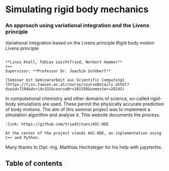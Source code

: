 # Simulating rigid body mechanics
### An approach using variational integration and the Livens principle


Variational integration based on the Livens principle
Rigid body motion
Livens principle

````{card}

**Linus Knoll, Tobias Leichtfried, Norbert Hammer**
+++
Supervisor: **Professor Dr. Joachim Schöberl**

[Seminar mit Seminararbeit aus Scientific Computing](https://tiss.tuwien.ac.at/course/courseDetails.xhtml?dswid=7194&dsrid=332&courseNr=101558&semester=2024S)
````

<!---
This seminar paper deals with the simulation of rigid bodies.
The main part of the corresponding seminar was the development of rigid body simulation framework ASC-ODE.
The latter implements lagrangian mechanics and an ODE solver as well as a novel algorithm based on the Discontinuous galerkin method.
--->

In computational chemistry and other domains of science, so-called rigid-body simulations are used.
These permit the physically accurate prediction of body motions.
The aim of this seminar project was to implement a simulation algorithm and analyse it.
This website documents the process.


````{card} [ASC-ODE](https://github.com/triadtitans/ASC-ODE)
:link: https://github.com/triadtitans/ASC-ODE

At the center of the project stands ASC-ODE, an inplementation using C++ and Python.
````

Many thanks to Dipl.-Ing. Matthias Hochsteger for his help with jupyterlite.



## Table of contents

```{tableofcontents}
```
